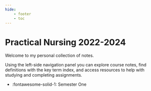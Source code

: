 ```yaml
---
hide: 
    - footer
    - toc
---
```


# Practical Nursing 2022-2024

Welcome to my personal collection of notes. 

Using the left-side navigation panel you can explore course notes, find definitions with the key term index, and access resources to help with studying and completing assignments.

<div class="grid cards" markdown>

- :fontawesome-solid-1: Semester One

</div>
